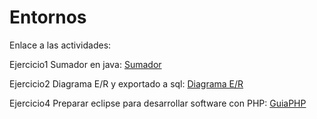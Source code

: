# Entornos
Enlace a las actividades:

Ejercicio1 Sumador en java: 
[Sumador](https://github.com/lfloen2000/Entornos/tree/master/src/entornos/Unidad2/PracticaobligatoriaUnidad2/Ejercicio1)

Ejercicio2 Diagrama E/R y exportado a sql: 
[Diagrama E/R](https://github.com/lfloen2000/Entornos/tree/master/src/entornos/Unidad2/PracticaobligatoriaUnidad2/Ejercicio2)

Ejercicio4 Preparar eclipse para desarrollar software con PHP: 
[GuiaPHP](https://github.com/lfloen2000/Entornos/tree/master/src/entornos/Unidad2/PracticaobligatoriaUnidad2/Ejercicio4)
